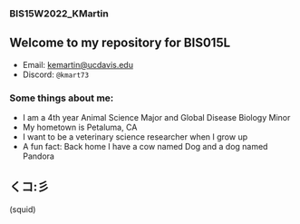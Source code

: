 ### BIS15W2022_KMartin
## Welcome to my repository for BIS015L
+ Email: [kemartin@ucdavis.edu](mailto:kemartin@ucdavis.edu)
+ Discord: `@kmart73`

### Some things about me:
+ I am a 4th year Animal Science Major and Global Disease Biology Minor
+ My hometown is Petaluma, CA
+ I want to be a veterinary science researcher when I grow up
+ A fun fact: Back home I have a cow named Dog and a dog named Pandora




## くコ:彡  
(squid)

